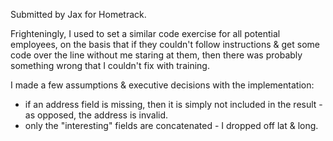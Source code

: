 Submitted by Jax for Hometrack.

Frighteningly, I used to set a similar code exercise for all potential employees, on the basis that if they couldn't follow instructions & get some code over the line without me staring at them, then there was probably something wrong that I couldn't fix with training.

I made a few assumptions & executive decisions with the implementation:
* if an address field is missing, then it is simply not included in the result - as opposed, the address is invalid.
* only the "interesting" fields are concatenated - I dropped off lat & long.

